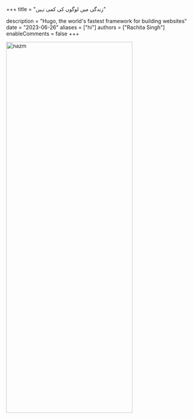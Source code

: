 +++
title = "زندگی میں لوگوں کی کمی نہیں"

description = "Hugo, the world's fastest framework for building websites"
date = "2023-06-26"
aliases = ["hi"]
authors = ["Rachita Singh"]
enableComments = false
+++

<img src="nazm_rachita.jpg" alt="nazm" width="340" height="1000" title="nazm">